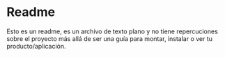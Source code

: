 # Readme 

Esto es un readme, es un archivo de texto plano y no tiene repercuciones sobre el proyecto más allá de ser una guía para montar, instalar o ver tu producto/aplicación.
